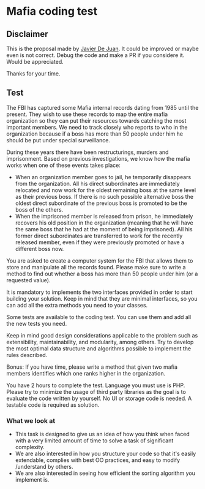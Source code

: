 # Mafia coding test

## Disclaimer

This is the proposal made by [Javier De Juan](https://www.javierdejuan.es). It could be improved or maybe even is not correct.
Debug the code and make a PR if you considere it. Would be appreciated.

Thanks for your time.

## Test

The FBI has captured some Mafia internal records dating from 1985 until the present. They wish to use these records to map the entire mafia organization so they can put their resources towards catching the most important members. We need to track closely who reports to who in the organization because if a boss has more than 50 people under him he should be put under special surveillance.

During these years there have been restructurings, murders and imprisonment. Based on previous investigations, we know how the mafia works when one of these events takes place:

* When an organization member goes to jail, he temporarily disappears from the organization. All his direct subordinates are immediately relocated and now work for the oldest remaining boss at the same level as their previous boss. If there is no such possible alternative boss the oldest direct subordinate of the previous boss is promoted to be the boss of the others.
* When the imprisoned member is released from prison, he immediately recovers his old position in the organization (meaning that he will have the same boss that he had at the moment of being imprisoned). All his former direct subordinates are transferred to work for the recently released member, even if they were previously promoted or have a different boss now.

You are asked to create a computer system for the FBI that allows them to store and manipulate all the records found. Please make sure to write a method to find out whether a boss has more than 50 people under him (or a requested value).

It is mandatory to implements the two interfaces provided in order to start building your solution. Keep in mind that they are minimal interfaces, so you can add all the extra methods you need to your classes.

Some tests are available to the coding test. You can use them and add all the new tests you need.

Keep in mind good design considerations applicable to the problem such as extensibility, maintainability, and modularity, among others. Try to develop the most optimal data structure and algorithms possible to implement the rules described.

Bonus: If you have time, please write a method that given two mafia members identifies which one ranks higher in the organization.

You have 2 hours to complete the test. Language you must use is PHP. Please try to minimize the usage of third party libraries as the goal is to evaluate the code written by yourself. No UI or storage code is needed. A testable code is required as solution.

### What we look at

* This task is designed to give us an idea of how you think when faced with a very limited amount of time to solve a task of significant complexity.
* We are also interested in how you structure your code so that it's easily extendable, complies with best OO practices, and easy to modify /understand by others.
* We are also interested in seeing how efficient the sorting algorithm you implement is.
